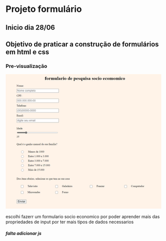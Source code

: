 # Projeto formulário

## Inicio dia 28/06

## Objetivo de praticar a construção de formulários em html e css

### Pre-visualização

![imagem do site](image.png)

<p> escolhi fazerr um formulario socio economico por poder aprender mais das propriedades de input por ter mais tipos de dados necessarios</p>

##### falta adicionar js 
